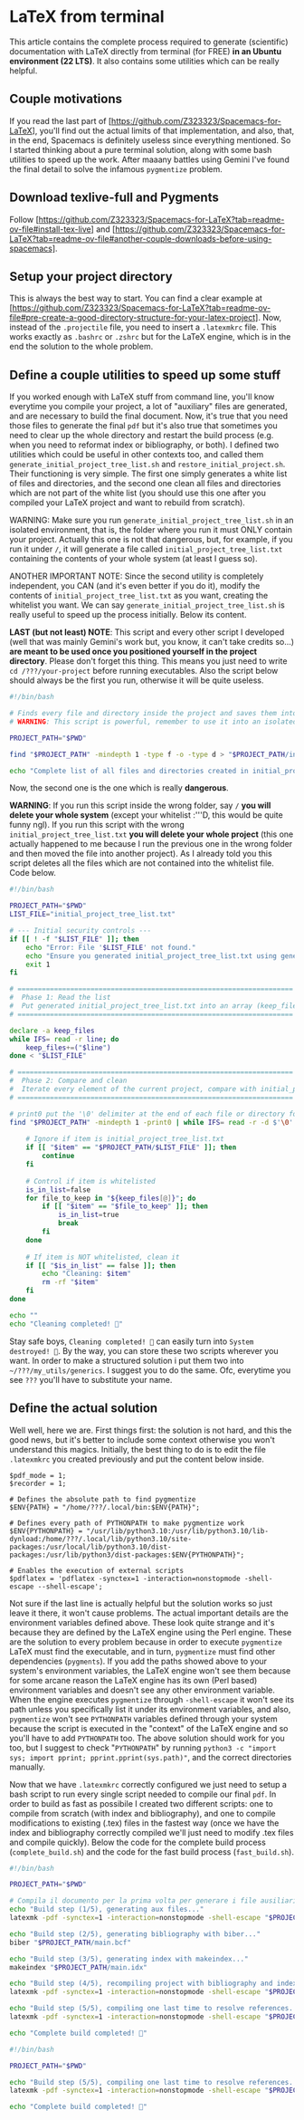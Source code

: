 # LaTeX from terminal

This article contains the complete process required to generate (scientific) documentation with LaTeX directly from terminal (for FREE) **in an Ubuntu environment (22 LTS)**. It also contains some utilities which can be really helpful.

## Couple motivations

If you read the last part of [https://github.com/Z323323/Spacemacs-for-LaTeX], you'll find out the actual limits of that implementation, and also, that, in the end, Spacemacs is definitely useless since everything mentioned. So I started thinking about a pure terminal solution, along with some bash utilities to speed up the work. After maaany battles using Gemini I've found the final detail to solve the infamous ```pygmentize``` problem.

## Download texlive-full and Pygments

Follow [https://github.com/Z323323/Spacemacs-for-LaTeX?tab=readme-ov-file#install-tex-live] and [https://github.com/Z323323/Spacemacs-for-LaTeX?tab=readme-ov-file#another-couple-downloads-before-using-spacemacs].

## Setup your project directory

This is always the best way to start. You can find a clear example at [https://github.com/Z323323/Spacemacs-for-LaTeX?tab=readme-ov-file#pre-create-a-good-directory-structure-for-your-latex-project]. Now, instead of the ```.projectile``` file, you need to insert a ```.latexmkrc``` file. This works exactly as ```.bashrc``` or ```.zshrc``` but for the LaTeX engine, which is in the end the solution to the whole problem.

## Define a couple utilities to speed up some stuff

If you worked enough with LaTeX stuff from command line, you'll know everytime you compile your project, a lot of "auxiliary" files are generated, and are necessary to build the final document. Now, it's true that you need those files to generate the final ```pdf``` but it's also true that sometimes you need to clear up the whole directory and restart the build process (e.g. when you need to reformat index or bibliography, or both). I defined two utilities which could be useful in other contexts too, and called them ```generate_initial_project_tree_list.sh``` and ```restore_initial_project.sh```. Their functioning is very simple. The first one simply generates a white list of files and directories, and the second one clean all files and directories which are not part of the white list (you should use this one after you compiled your LaTeX project and want to rebuild from scratch).

WARNING: Make sure you run ```generate_initial_project_tree_list.sh``` in an isolated environment, that is, the folder where you run it must ONLY contain your project. Actually this one is not that dangerous, but, for example, if you run it under ```/```, it will generate a file called ```initial_project_tree_list.txt``` containing the contents of your whole system (at least I guess so).

ANOTHER IMPORTANT NOTE: Since the second utility is completely independent, you CAN (and it's even better if you do it), modify the contents of ```initial_project_tree_list.txt``` as you want, creating the whitelist you want. We can say ```generate_initial_project_tree_list.sh``` is really useful to speed up the process initially. Below its content.

**LAST (but not least) NOTE**: This script and every other script I developed (well that was mainly Gemini's work but, you know, it can't take credits so...) **are meant to be used once you positioned yourself in the project directory**. Please don't forget this thing. This means you just need to write ```cd /???/your-project``` before running executables. Also the script below should always be the first you run, otherwise it will be quite useless.

```bash
#!/bin/bash

# Finds every file and directory inside the project and saves them into a list.
# WARNING: This script is powerful, remember to use it into an isolated project.

PROJECT_PATH="$PWD"

find "$PROJECT_PATH" -mindepth 1 -type f -o -type d > "$PROJECT_PATH/initial_project_tree_list.txt"

echo "Complete list of all files and directories created in initial_project_tree_list.txt."
```

Now, the second one is the one which is really **dangerous**.

**WARNING**: If you run this script inside the wrong folder, say ```/``` **you will delete your whole system** (except your whitelist :'''D, this would be quite funny ngl). If you run this script with the wrong ```initial_project_tree_list.txt``` **you will delete your whole project** (this one actually happened to me because I run the previous one in the wrong folder and then moved the file into another project). As I already told you this script deletes all the files which are not contained into the whitelist file. Code below.

```bash
#!/bin/bash

PROJECT_PATH="$PWD"
LIST_FILE="initial_project_tree_list.txt"

# --- Initial security controls ---
if [[ ! -f "$LIST_FILE" ]]; then
    echo "Error: File '$LIST_FILE' not found."
    echo "Ensure you generated initial_project_tree_list.txt using generate_initial_project_tree_list.sh."
    exit 1
fi

# ====================================================================
#  Phase 1: Read the list
#  Put generated initial_project_tree_list.txt into an array (keep_files)
# ====================================================================

declare -a keep_files
while IFS= read -r line; do
    keep_files+=("$line")
done < "$LIST_FILE"

# ====================================================================
#  Phase 2: Compare and clean
#  Iterate every element of the current project, compare with initial_project_tree_list.txt and remove if it's not part of initial_project_tree_list.txt
# ====================================================================

# print0 put the '\0' delimiter at the end of each file or directory found, then read removes it
find "$PROJECT_PATH" -mindepth 1 -print0 | while IFS= read -r -d $'\0' item; do
    
    # Ignore if item is initial_project_tree_list.txt
    if [[ "$item" == "$PROJECT_PATH/$LIST_FILE" ]]; then
        continue
    fi
    
    # Control if item is whitelisted
    is_in_list=false
    for file_to_keep in "${keep_files[@]}"; do
        if [[ "$item" == "$file_to_keep" ]]; then
            is_in_list=true
            break
        fi
    done
    
    # If item is NOT whitelisted, clean it
    if [[ "$is_in_list" == false ]]; then
        echo "Cleaning: $item"
        rm -rf "$item"
    fi
done

echo ""
echo "Cleaning completed! 🎉"
```

Stay safe boys, ```Cleaning completed! 🎉``` can easily turn into ```System destroyed! 🎉```. By the way, you can store these two scripts wherever you want. In order to make a structured solution i put them two into ```~/???/my_utils/generics```. I suggest you to do the same. Ofc, everytime you see ```???``` you'll have to substitute your name.

## Define the actual solution

Well well, here we are. First things first: the solution is not hard, and this the good news, but it's better to include some context otherwise you won't understand this magics. Initially, the best thing to do is to edit the file ```.latexmkrc``` you created previously and put the content below inside.

```
$pdf_mode = 1;
$recorder = 1;

# Defines the absolute path to find pygmentize
$ENV{PATH} = "/home/???/.local/bin:$ENV{PATH}";

# Defines every path of PYTHONPATH to make pygmentize work
$ENV{PYTHONPATH} = "/usr/lib/python3.10:/usr/lib/python3.10/lib-dynload:/home/???/.local/lib/python3.10/site-packages:/usr/local/lib/python3.10/dist-packages:/usr/lib/python3/dist-packages:$ENV{PYTHONPATH}";

# Enables the execution of external scripts
$pdflatex = 'pdflatex -synctex=1 -interaction=nonstopmode -shell-escape --shell-escape';
```

Not sure if the last line is actually helpful but the solution works so just leave it there, it won't cause problems. The actual important details are the environment variables defined above. These look quite strange and it's because they are defined by the LaTeX engine using the Perl engine. These are the solution to every problem because in order to execute ```pygmentize``` LaTeX must find the executable, and in turn, ```pygmentize``` must find other dependencies (```pygments```). If you add the paths showed above to your system's environment variables, the LaTeX engine won't see them because for some arcane reason the LaTeX engine has its own (Perl based) environment variables and doesn't see any other environment variable. When the engine executes ```pygmentize``` through ```-shell-escape``` it won't see its path unless you specifically list it under its environment variables, and also, ```pygmentize``` won't see ```PYTHONPATH``` variables defined through your system because the script is executed in the "context" of the LaTeX engine and so you'll have to add ```PYTHONPATH``` too. The above solution should work for you too, but I suggest to check "```PYTHONPATH```" by running ```python3 -c "import sys; import pprint; pprint.pprint(sys.path)"```, and the correct directories manually.

Now that we have ```.latexmkrc``` correctly configured we just need to setup a bash script to run every single script needed to compile our final ```pdf```. In order to build as fast as possibile I created two different scripts: one to compile from scratch (with index and bibliography), and one to compile modifications to existing (.tex) files in the fastest way (once we have the index and bibliography correctly compiled we'll just need to modify .tex files and compile quickly). Below the code for the complete build process (```complete_build.sh```) and the code for the fast build process (```fast_build.sh```).

```bash
#!/bin/bash

PROJECT_PATH="$PWD"

# Compila il documento per la prima volta per generare i file ausiliari
echo "Build step (1/5), generating aux files..."
latexmk -pdf -synctex=1 -interaction=nonstopmode -shell-escape "$PROJECT_PATH/main.tex"

echo "Build step (2/5), generating bibliography with biber..."
biber "$PROJECT_PATH/main.bcf"

echo "Build step (3/5), generating index with makeindex..."
makeindex "$PROJECT_PATH/main.idx"

echo "Build step (4/5), recompiling project with bibliography and index..."
latexmk -pdf -synctex=1 -interaction=nonstopmode -shell-escape "$PROJECT_PATH/main.tex"

echo "Build step (5/5), compiling one last time to resolve references..."
latexmk -pdf -synctex=1 -interaction=nonstopmode -shell-escape "$PROJECT_PATH/main.tex"

echo "Complete build completed! 🎉"
```

```bash
#!/bin/bash

PROJECT_PATH="$PWD"

echo "Build step (5/5), compiling one last time to resolve references..."
latexmk -pdf -synctex=1 -interaction=nonstopmode -shell-escape "$PROJECT_PATH/main.tex"

echo "Complete build completed! 🎉"
```





